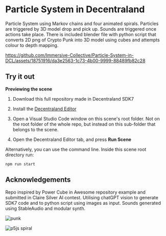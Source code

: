 # Particle System in Decentraland

Particle System using Markov chains and four animated spirals. Particles are triggered by 3D model drop and pick up. Sounds are triggered once actions take place.
There is included blender file with python script that converts 2D png of Crypto Punk into 3D model using cubes and attempts colour to depth mapping.

https://github.com/Immersive-Collective/Particle-System-in-DCL/assets/18751916/da3e2563-1c73-4b00-9999-88489fb82c28

## Try it out

**Previewing the scene**

1. Download this full repository made in Decentraland SDK7

2. Install the [Decentraland Editor](https://docs.decentraland.org/creator/development-guide/sdk7/editor/)

3. Open a Visual Studio Code window on this scene's root folder. Not on the root folder of the whole repo, but instead on this sub-folder that belongs to the scene.

4. Open the Decentraland Editor tab, and press **Run Scene**

Alternatively, you can use the command line. Inside this scene root directory run:

```
npm run start
```

## Acknowledgements

Repo inspired by Power Cube in Awesome repository example and submitted in Claire Silver AI contest.
Utilising chatGPT vision to generate SDK7 code and to python script using images as input. 
Sounds generated using StableAudio and modular synth.

![punk](https://github.com/Immersive-Collective/Particle-System-in-DCL/assets/18751916/a3983fe6-010b-428c-b4b6-000bf7de1083)

![ p5js spiral](https://github.com/Immersive-Collective/Particle-System-in-DCL/assets/18751916/4ee6b6ee-8e56-4537-b7a5-ed03f1225cf4)

